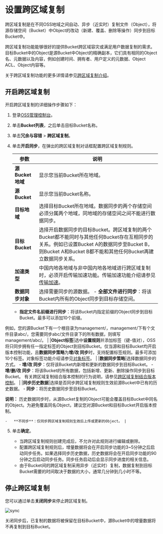 # 设置跨区域复制

跨区域复制是在不同OSS地域之间自动、异步（近实时）复制文件（Object），将源存储空间（Bucket）中Object的改动（新建、覆盖、删除等操作）同步到目标Bucket中。

跨区域复制功能能够很好的提供Bucket跨区域容灾或满足用户数据复制的需求。目标Bucket中的Object是源Bucket中Object的精确副本，它们具有相同的Object名、元数据以及内容，例如创建时间、拥有者、用户定义的元数据、Object ACL、Object内容等。

关于跨区域复制功能的更多详情请参见[跨区域复制介绍](/intl.zh-CN/开发指南/数据安全/数据容灾/跨区域复制介绍.md)。

## 开启跨区域复制

开启跨区域复制的详细操作步骤如下：

1.  登录[OSS管理控制台](https://oss.console.aliyun.com/)。

2.  单击**Bucket列表**，之后单击目标Bucket名称。

3.  单击**冗余与容错** \> **跨区域复制**。

4.  单击**开启同步**，在弹出的跨区域复制对话框配置跨区域复制规则。

    |参数|说明|
    |--|--|
    |**源Bucket地域**|显示您当前Bucket所在地域。|
    |**源Bucket**|显示您当前Bucket名称。|
    |**目标地域**|选择目标Bucket所在地域。数据同步的两个存储空间必须分属两个地域，同地域的存储空间之间不能进行数据同步。 |
    |**目标Bucket**|选择开启数据同步的目标Bucket。跨区域复制的两个Bucket都不能同时与其他任何Bucket存在互相同步的关系。例如已设置Bucket A的数据同步至Bucket B，则Bucket A和Bucket B都不能和其他任何Bucket再建立数据同步关系。 |
    |**加速类型**|中国内地各地域与非中国内地各地域进行跨区域复制时，必须开启传输加速功能。传输加速功能介绍请参见[传输加速](/intl.zh-CN/开发指南/存储空间（Bucket）/传输加速.md)。|
    |**数据同步对象**|选择需要同步的源数据。     -   **全部文件进行同步**：将该Bucket内所有的Object同步到目标存储空间。
    -   **指定文件名前缀进行同步**：将该Bucket内指定前缀的Object同步到目标Bucket。最多可以添加10个前缀。

例如，您的源Bucket下有一个根目录为management/，management/下有个文件目录abc/，您需要同步abc/文件目录下的所有数据，则填写management/abc/。 |
    |**Object标签**|选中**设置规则**并添加标签（键-值对），OSS将只同步拥有任一指定标签的Object到目标Bucket。仅当源和目标Bucket均开启版本控制功能，且**数据同步策略**为**增/改 同步**时，支持配置标签规则。最多可添加10个标签。对象标签功能介绍请参见[对象标签](/intl.zh-CN/开发指南/对象/文件（Object）/管理文件/对象标签.md)。 |
    |**数据同步策略**|选择数据同步的方式。     -   **增/改 同步**：仅将该Bucket内新增和更新的数据同步到目标Bucket。
    -   **增/删/改 同步**：将该Bucket的所有数据，包括新增、更新、删除操作同步到目标Bucket。
有关跨区域复制结合版本控制的行为说明，请参见[跨区域复制结合版本控制](/intl.zh-CN/开发指南/数据安全/数据容灾/特殊场景下的复制行为.md)。 |
    |**同步历史数据**|选择是否同步跨区域复制规则生效前源Bucket中已有的历史数据。    -   **同步**：将历史数据同步至目标Bucket。

**说明：** 历史数据同步时，从源Bucket复制的Object可能会覆盖目标Bucket中同名的Object。为避免覆盖同名Object，建议您对源Bucket和目标Bucket开启版本控制。

    -   **不同步**：仅同步跨区域复制规则生效后上传或更新的Object。 |

5.  单击**确定**。

    -   当跨区域复制规则创建完成后，不允许对此规则进行编辑或删除。
    -   配置跨区域复制规则后，增量数据将会在开启同步功能的3~5分钟之后启动同步任务。如果选择同步历史数据，历史数据将会在开启同步功能的90分钟之后启动同步任务。同步任务启动后会显示同步进度的相关信息。
    -   由于Bucket间的跨区域复制采用异步（近实时）复制，数据复制到目标Bucket需要的时间取决于数据的大小，通常几分钟到几小时不等。

## 停止跨区域复制

您可以通过单击**关闭同步**来停止跨区域复制。

![sync](https://static-aliyun-doc.oss-cn-hangzhou.aliyuncs.com/assets/img/zh-CN/3594459951/p135995.png)

关闭同步后，已复制的数据将被保留在目标Bucket中，源Bucket中的增量数据将不再复制到目标Bucket。

